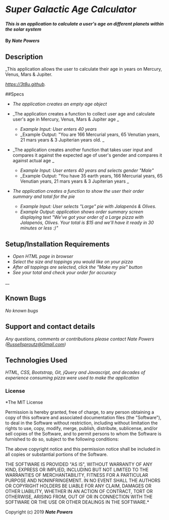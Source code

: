 # _Super Galactic Age Calculator_

#### _This is an application to calculate a user's age on different planets within the solar system_

#### By _**Nate Powers**_

## Description

_This application allows the user to calculate their age in years on Mercury, Venus, Mars & Jupiter.

_https://3t8u.github._

##Specs

* _The application creates an empty age object_


* _The application creates a function to collect user age and calculate user's age in Mercury, Venus, Mars & Jupiter age _
  * _Example Input: User enters 40 years_
  * _Example Output: "You are 166 Mercurial years, 65 Venutian years, 21 mars years & 3 Jupiterian years old. _

* _The application creates another function that takes user input and compares it against the expected age of user's gender and compares it against actual age _
  * _Example Input: User enters 40 years and selects gender "Male"_
  * _Example Output: "You have 35 earth years, 166 Mercurial years, 65 Venutian years, 21 mars years & 3 Jupiterian years _

* _The application creates a function to show the user their order summary and total for the pie_
  * _Example Input: User selects "Large" pie with Jalapenós & Olives._
  * _Example Output: application shows order summary screen displaying text "We've got your order of a Large pizza with        Jalapenós, Olives. Your total is $15 and we'll have it ready in 30 minutes or less :)"_




## Setup/Installation Requirements

* _Open HTML page in browser_
* _Select the size and toppings you would like on your pizza_
* _After all toppings are selected, click the "Make my pie" button_
* _See your total and check your order for accuracy_


__

## Known Bugs

_No known bugs_

## Support and contact details

_Any questions, comments or contributions please contact Nate Powers (Russellsproutz@Gmail.com)_

## Technologies Used

_HTML, CSS, Bootstrap, Git, jQuery and Javascript, and decades of experience consuming pizza were used to make the application_

### License

*The MIT License


Permission is hereby granted, free of charge, to any person obtaining a copy
of this software and associated documentation files (the "Software"), to deal
in the Software without restriction, including without limitation the rights
to use, copy, modify, merge, publish, distribute, sublicense, and/or sell
copies of the Software, and to permit persons to whom the Software is
furnished to do so, subject to the following conditions:

The above copyright notice and this permission notice shall be included in
all copies or substantial portions of the Software.

THE SOFTWARE IS PROVIDED "AS IS", WITHOUT WARRANTY OF ANY KIND, EXPRESS OR
IMPLIED, INCLUDING BUT NOT LIMITED TO THE WARRANTIES OF MERCHANTABILITY,
FITNESS FOR A PARTICULAR PURPOSE AND NONINFRINGEMENT. IN NO EVENT SHALL THE
AUTHORS OR COPYRIGHT HOLDERS BE LIABLE FOR ANY CLAIM, DAMAGES OR OTHER
LIABILITY, WHETHER IN AN ACTION OF CONTRACT, TORT OR OTHERWISE, ARISING FROM,
OUT OF OR IN CONNECTION WITH THE SOFTWARE OR THE USE OR OTHER DEALINGS IN
THE SOFTWARE.*

Copyright (c) 2019 **_Nate Powers_**
